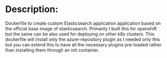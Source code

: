 # Description:

Dockerfile to create custom Elasticsearch application application based on the official base image of elasticsearch.
Primarily I  built this for openshift but the same can be also used for deploying on other k8s  clusters.
This dockerfile  will install only the azure-repository plugin as I needed only this but you can extend this to have all the necessary plugins pre-loaded rather than installing them through an init container.
